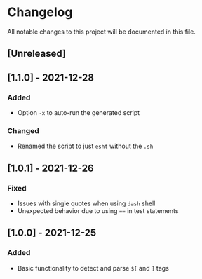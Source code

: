 # Changelog
All notable changes to this project will be documented in this file.

## [Unreleased]

## [1.1.0] - 2021-12-28
### Added
- Option `-x` to auto-run the generated script

### Changed
- Renamed the script to just `esht` without the `.sh`

## [1.0.1] - 2021-12-26
### Fixed
- Issues with single quotes when using `dash` shell
- Unexpected behavior due to using `==` in test statements

## [1.0.0] - 2021-12-25
### Added
- Basic functionality to detect and parse `$[` and `]` tags
